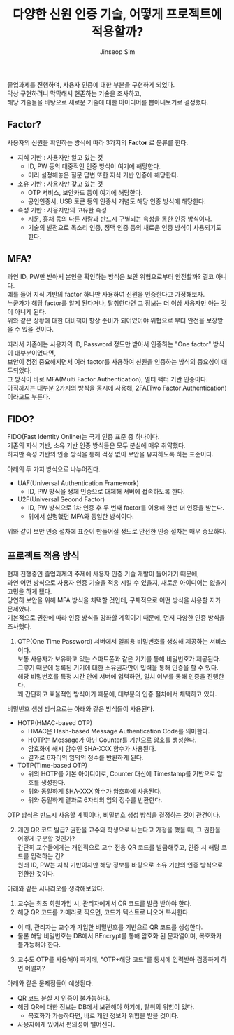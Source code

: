﻿---
layout: post
title: "다양한 신원 인증 기술, 어떻게 프로젝트에 적용할까?"
categories: Tech
tags: [theory]
author:
  - Jinseop Sim
toc: true
---
졸업과제를 진행하며, 사용자 인증에 대한 부분을 구현하게 되었다.  
막상 구현하려니 막막해서 현존하는 기술을 조사하고,  
해당 기술들을 바탕으로 새로운 기술에 대한 아이디어를 뽑아내보기로 결정했다.   

## Factor?
사용자의 신원을 확인하는 방식에 따라 3가지의 __Factor__ 로 분류를 한다.  
- 지식 기반 : 사용자만 알고 있는 것
  - ID, PW 등의 대중적인 인증 방식이 여기에 해당한다.
  - 미리 설정해놓은 질문 답변 또한 지식 기반 인증에 해당한다.
- 소유 기반 : 사용자만 갖고 있는 것
  - OTP 서비스, 보안카드 등이 여기에 해당한다.
  - 공인인증서, USB 토큰 등의 인증서 개념도 해당 인증 방식에 해당한다.
- 속성 기반 : 사용자만의 고유한 속성
  - 지문, 홍채 등의 다른 사람과 반드시 구별되는 속성을 통한 인증 방식이다.
  - 기술의 발전으로 목소리 인증, 정맥 인증 등의 새로운 인증 방식이 사용되기도 한다.

## MFA?
과연 ID, PW만 받아서 본인을 확인하는 방식은 보안 위협으로부터 안전할까? 결코 아니다.  
예를 들어 지식 기반의 factor 하나만 사용하여 신원을 인증한다고 가정해보자.  
누군가가 해당 factor를 알게 된다거나, 탈취한다면 그 정보는 더 이상 사용자만 아는 것이 아니게 된다.  
위와 같은 상황에 대한 대비책이 항상 준비가 되어있어야 위협으로 부터 안전을 보장받을 수 있을 것이다.  

따라서 기존에는 사용자의 ID, Password 정도만 받아서 인증하는 "One factor" 방식이 대부분이었다면,  
보안이 점점 중요해지면서 여러 factor를 사용하여 신원을 인증하는 방식의 중요성이 대두되었다.  
그 방식이 바로 MFA(Multi Factor Authentication), 멀티 팩터 기반 인증이다.  
아직까지는 대부분 2가지의 방식을 동시에 사용해, 2FA(Two Factor Authentication)이라고도 부른다.  

## FIDO?
FIDO(Fast Identity Online)는 국제 인증 표준 중 하나이다.  
기존의 지식 기반, 소유 기반 인증 방식들은 모두 분실에 매우 취약했다.  
하지만 속성 기반의 인증 방식을 통해 걱정 없이 보안을 유지하도록 하는 표준이다.  

아래의 두 가지 방식으로 나누어진다.
- UAF(Universal Authentication Framework)
  - ID, PW 방식을 생체 인증으로 대체해 서버에 접속하도록 한다.
- U2F(Universal Second Factor)
  - ID, PW 방식으로 1차 인증 후 두 번째 factor를 이용해 한번 더 인증을 받는다.
  - 위에서 설명했던 MFA와 동일한 방식이다.

위와 같이 보안 인증 절차에 표준이 만들어질 정도로 안전한 인증 절차는 매우 중요하다.  

## 프로젝트 적용 방식
현재 진행중인 졸업과제의 주제에 사용자 인증 기술 개발이 들어가기 때문에,  
과연 어떤 방식으로 사용자 인증 기술을 적용 시킬 수 있을지, 새로운 아이디어는 없을지 고민을 하게 됐다.  
당연히 보안을 위해 MFA 방식을 채택할 것인데, 구체적으로 어떤 방식을 사용할 지가 문제였다.  
기본적으로 권한에 따라 인증 방식을 강화할 계획이기 때문에, 먼저 다양한 인증 방식을 조사했다.  

1. OTP(One Time Password)
서버에서 일회용 비밀번호를 생성해 제공하는 서비스이다.  
보통 사용자가 보유하고 있는 스마트폰과 같은 기기를 통해 비밀번호가 제공된다.  
그렇기 때문에 등록된 기기에 대한 소유권자만이 입력을 통해 인증을 할 수 있다.  
해당 비밀번호를 특정 시간 안에 서버에 입력하면, 일치 여부를 통해 인증을 진행한다.  
꽤 간단하고 효율적인 방식이기 때문에, 대부분의 인증 절차에서 채택하고 있다.  

비밀번호 생성 방식으로는 아래와 같은 방식들이 사용된다.  
  - HOTP(HMAC-based OTP)
    - HMAC은 Hash-based Message Authentication Code를 의미한다.
    - HOTP는 Message가 아닌 Counter를 기반으로 암호를 생성한다.
    - 암호화에 해시 함수인 SHA-XXX 함수가 사용된다.
    - 결과로 6자리의 임의의 정수를 반환하게 된다.
  - TOTP(Time-based OTP)
    - 위의 HOTP를 기본 아이디어로, Counter 대신에 Timestamp를 기반으로 암호를 생성한다.
    - 위와 동일하게 SHA-XXX 함수가 암호화에 사용된다.
    - 위와 동일하게 결과로 6자리의 임의 정수를 반환한다.

OTP 방식은 반드시 사용할 계획이나, 비밀번호 생성 방식을 결정하는 것이 관건이다.  

2. 개인 QR 코드 발급?
권한을 교수와 학생으로 나눈다고 가정을 했을 때, 그 권한을 어떻게 구분할 것인가?  
간단히 교수들에게는 개인적으로 교수 전용 QR 코드를 발급해주고, 인증 시 해당 코드를 입력하는 건?  
원래 ID, PW는 지식 기반이지만 해당 정보를 바탕으로 소유 기반의 인증 방식으로 전환한 것이다.  

아래와 같은 시나리오를 생각해보았다.
1. 교수는 최초 회원가입 시, 관리자에게서 QR 코드를 발급 받아야 한다.
2. 해당 QR 코드를 카메라로 찍으면, 코드가 텍스트로 나오며 복사한다.
  - 이 때, 관리자는 교수가 가입한 비밀번호를 기반으로 QR 코드를 생성한다.
  - 물론 해당 비밀번호는 DB에서 BEncrypt를 통해 암호화 된 문자열이며, 복호화가 불가능해야 한다.
3. 교수도 OTP를 사용해야 하기에, "OTP+해당 코드"를 동시에 입력받아 검증하게 하면 어떨까?

아래와 같은 문제점들이 예상된다.
- QR 코드 분실 시 인증이 불가능하다.
- 해당 QR에 대한 정보는 DB에서 보관해야 하기에, 탈취의 위험이 있다.
  - 복호화가 가능하다면, 바로 개인 정보가 위협을 받을 것이다.
- 사용자에게 있어서 편의성이 떨어진다.